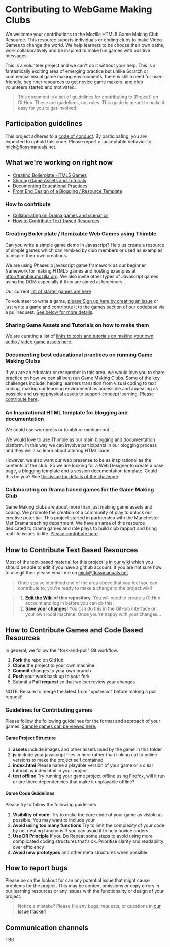 # Contributing to WebGame Making Clubs

We welcome your contributions to the Mozilla HTML5 Game Making Club Resource. This resource suports individuals or coding clubs to make Video Games to change the world. We help learners to be choose their own paths, work collaboratively and be inspired to make fun games with positive messages.

This is a volunteer project and we can't do it without your help. This is a fantastically exciting area of emerging practice but unlike Scratch or commercial visual game making environments, there is still a need for user-friendly, beginner resources to get novice game makers, and club volunteers started and motivated. 

>This document is a set of guidelines for contributing to [Project] on GitHub. These are guidelines, not rules. This guide is meant to make it easy for you to get involved.


## Participation guidelines

This project adheres to a [code of conduct](CODE_OF_CONDUCT.md). By participating, you are expected to uphold this code. Please report unacceptable behavior to [mick@flossmanuals.net](mailto:mick@flossmanuals.net).

## What we're working on right now

* [Creating Boilerplate HTML5 Games](#creating-boiler-plate--remixable-html5-games-using-thimble)
* [Sharing Game Assets and Tutorials](#sharing-game-assets-and-tutorials-on-how-to-make-them)
* [Documenting Educational Practices](#sharing-game-assets-and-tutorials-on-how-to-make-them)
* [Front End Design of a Blogging / Resource Template](#an-inspirational-html-template-for-blogging-and-documentation)

### How to contribute 

* [Collaborating on Drama games and scenarios](#how-to-contribute-text-based-resources)
* [How to Contribute Text-based Resources](#how-to-contribute-games-and-code-based-resources)


### Creating Boiler plate / Remixable Web Games using Thimble

Can you write a simple game demo in Javascript? Help us create a resource of simple games which can remixed by club members or used as examples to inspire their own creations. 

We are using Phaser.io javascript game framework as our beginner framework for making HTML5 games and hosting examples at http://thimble.mozilla.org. We also invite other types of Javascript games using the DOM especially if they are aimed at beginners. 

Our current [list of starter games are here](https://github.com/mickfuzz/mozilla_html5_game_clubs/wiki#starter-games--thimble-tutorials)

To volunteer to write a game, [please Sign up here by creating an issue](https://github.com/mickfuzz/mozilla_html5_game_clubs/issues/new) or just write a game and contribute it to the games section of our codebase via a pull request. [See below for more details](#how-to-contribute-games-and-code-based-resources). 

### Sharing Game Assets and Tutorials on how to make them

We are curating a list of [links to tools and tutorials on making your own audio / video game assets here](https://github.com/mickfuzz/mozilla_html5_game_clubs/wiki#creating-game-assets).

### Documenting best educational practices on running Game Making Clubs

If you are an educator or researcher in this area, we would love you to share practice on how we can all best run Game Making Clubs. Some of the key challenges include, helping learners transition from visual coding to text coding, making our learning environment as accessible and appealing as possible and using physical assets to support concept learning. [Please contribute here](https://github.com/mickfuzz/mozilla_html5_game_clubs/wiki/Teaching-and-Learning-Tips-for-Game-Making-Clubs). 

### An Inspirational HTML template for blogging and documentation
We could use wordpress or tumblr or medium but....

We would love to use Thimble as our main blogging and documentation platform. In this way we can involve participants in our blogging process and they will also learn about altering HTML code.

However, we also want our web presense to be as inspirational as the contents of the club. So we are looking for a Web Designer to create a base page, a blogging template and a session documentation template. Could this be you?
See [this issue for details of the challenge](https://github.com/mickfuzz/mozilla_html5_game_clubs/issues/4). 

### Collaborating on Drama based games for the Game Making Club

Game Making clubs are about more than just making game assets and coding. We promote the creation of a community of play to unlock our creative potential. This project started in partnership with the Manchester Met Drama teaching department. We have an area of this resource dedicated to drama games and role plays to build club rapport and bring real life issues to life. [Please contribute here](https://github.com/mickfuzz/mozilla_html5_game_clubs/wiki/Teaching-and-Learning-Tips-for-Game-Making-Clubs). 

## How to Contribute Text Based Resources

Most of the text-based material for this project [is in our wiki](https://github.com/mickfuzz/mozilla_html5_game_clubs/wiki) which you should be able to edit if you have a github account. If you are not sure how to use git then please email me on mick@flossmanuals.net

> Once you've identified one of the area above that you feel you can contribute to, you're ready to make a change to the project wiki!
 
> 1. **[Edit the Wiki](https://github.com/mickfuzz/mozilla_html5_game_clubs/wiki) of this repository**. You will need to create a GitHub account and log in before you can do this.
> 2. **[Save your changes](https://guides.github.com/activities/forking/#making-changes)**! You can do this in the GitHub interface on your own local machine. Once you're happy with your changes...


## How to Contribute Games and Code Based Resources

In general, we follow the "fork-and-pull" Git workflow.

 1. **Fork** the repo on GitHub
 2. **Clone** the project to your own machine
 3. **Commit** changes to your own branch
 4. **Push** your work back up to your fork
 5. Submit a **Pull request** so that we can review your changes

NOTE: Be sure to merge the latest from "upstream" before making a pull request!

### Guidelines for Contributing games

Please follow the following guidelines for the format and approach of your games. [Sample games can be viewed here.](https://github.com/mickfuzz/mozilla_html5_game_clubs/tree/master/games) 

#### Game Project Structure

 1. **assets** include images and other assets used by the game in this folder
 2. **js** include your javascript files in here rather than linking out to online versions to make the project self contained
 3. **index.html** Please name a playable version of your game or a clear tutorial as index.html in your project
 4. **test offline** Try running your game project offline using Firefox, will it run or are there dependencies that make it unplayable offline?

#### Game Code Guidelines

Please try to follow the following guidelines

 1. **Visibility of code**: Try to make the core code of your game as visible as possible. You may want to include your 
 2. **Avoid using too many functions** Try to limit the complexity of your code by not nesting functions if you can avoid it to help novice coders
 3. **Use DR Principle** If you  Do Repeat some steps to avoid using more complicated coding structures that's ok. Prioritise clarity and readability over efficiency
 4. **Avoid new prototypes** and other meta structures when possible


## How to report bugs

Please be on the lookout for can any potential issue that might cause problems for the project. This may be content omissions or copy errors in our learning resources or any issues with the functionality or design of your project. 

> Notice a mistake? Please file any bugs, requests, or questions in [our issue tracker](https://github.com/mickfuzz/mozilla_html5_game_clubs/issues)!

## Communication channels

TBD.

